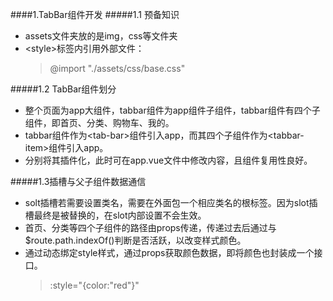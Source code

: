####1.TabBar组件开发
#####1.1 预备知识
- assets文件夹放的是img，css等文件夹
- \<style>标签内引用外部文件：
	>@import  "./assets/css/base.css"

#####1.2 TabBar组件划分
- 整个页面为app大组件，tabbar组件为app组件子组件，tabbar组件有四个子组件，即首页、分类、购物车、我的。
- tabbar组件作为\<tab-bar>组件引入app，而其四个子组件作为\<tabbar-item>组件引入app。
- 分别将其插件化，此时可在app.vue文件中修改内容，且组件复用性良好。

#####1.3插槽与父子组件数据通信
- solt插槽若需要设置类名，需要在外面包一个相应类名的根标签。因为slot插槽最终是被替换的，在slot内部设置不会生效。
- 首页、分类等四个子组件的路径由props传递，传递过去后通过与$route.path.indexOf()判断是否活跃，以改变样式颜色。
- 通过动态绑定style样式，通过props获取颜色数据，即将颜色也封装成一个接口。
    >:style="{color:"red"}"
